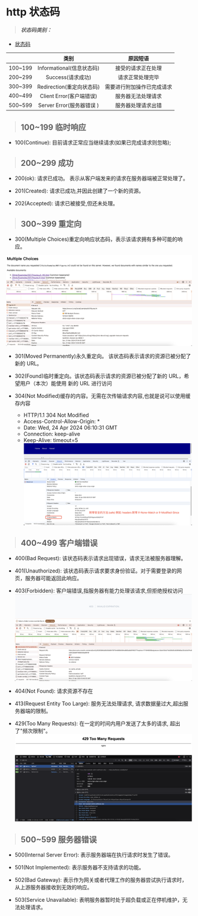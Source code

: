 # http 状态码

> #### _状态码类别：_

- [状态码](https://developer.mozilla.org/zh-CN/docs/Web/HTTP/Status/100)

|         |           类别            |          原因短语          |
| ------- | :-----------------------: | :------------------------: |
| 100~199 | Informational(信息状态码) |     接受的请求正在处理     |
| 200~299 |     Success(请求成功)     |      请求正常处理完毕      |
| 300~399 | Redirection(重定向状态码) | 需要进行附加操作已完成请求 |
| 400~499 | Client Error(客户端错误)  |     服务器无法处理请求     |
| 500~599 | Server Error(服务器错误 ) |     服务器处理请求出错     |

> ## **100~199 临时响应**

- 100(Continue): 目前请求正常应当继续请求(如果已完成请求则忽略);

> ## **200~299 成功**

- 200(ok): 请求已成功。 表示从客户端发来的请求在服务器端被正常处理了。

- 201(Created): 请求已成功,并因此创建了一个新的资源。

- 202(Accepted): 请求已被接受,但还未处理。

> ## **300~399 重定向**

- 300(Multiple Choices)重定向响应状态码，表示该请求拥有多种可能的响应。

![300](./images/WechatIMG244.jpg)

- 301(Moved Permanently)永久重定向。 该状态码表示请求的资源已被分配了新的 URL。

- 302(Found)临时重定向。该状态码表示请求的资源已被分配了新的 URL，希望用户（本次）能使用 新的 URL 进行访问

- 304(Not Modified)缓存的内容。无需在次传输请求内容,也就是说可以使用缓存内容
  - HTTP/1.1 304 Not Modified
  - Access-Control-Allow-Origin: \*
  - Date: Wed, 24 Apr 2024 06:10:31 GMT
  - Connection: keep-alive
  - Keep-Alive: timeout=5
    ![304](./images/WechatIMG287.jpg)

> ## **400~499 客户端错误**

- 400(Bad Request): 该状态码表示请求出现错误，请求无法被服务器理解。

- 401(Unauthorized): 该状态码表示请求要求身份验证。对于需要登录的网页，服务器可能返回此响应。

- 403(Forbidden): 客户端错误,指服务器有能力处理该请求,但拒绝授权访问
  ![403](./images/WechatIMG247.jpg)

- 404(Not Found): 请求资源不存在

- 413(Request Entity Too Large): 服务无法处理请求, 请求数据量过大,超出服务器端的限制。

- 429(Too Many Requests): 在一定的时间内用户发送了太多的请求, 超出了"频次限制"。
  ![429](./images/429.jpg)

> ## **500~599 服务器错误**

- 500(Internal Server Error): 表示服务器端在执行请求时发生了错误。

- 501(Not Implemented): 表示服务器不支持请求的功能。

- 502(Bad Gateway): 表示作为网关或者代理工作的服务器尝试执行请求时，从上游服务器接收到无效的响应。

- 503(Service Unavailable): 表明服务器暂时处于超负载或正在停机维护，无法处理请求。

<!-- - 504(Gateway Timeout): 该状态码表示作为网关或者代理工作的服务器尝试执行请求时，未能从上游服务器接收到响应。 -->

<!-- - 505(HTTP Version Not Supported): 该状态码表示服务器不支持请求中使用的 HTTP 协议版本。 -->

<!-- - 506(Variant Also Negotiates): 该状态码表示服务器存在内部配置错误：被请求的变体有配置中 未被通知，无法处理。 -->

<!-- - 507(Insufficient Storage): 该状态码表示服务器无法存储完成请求所必须的内容。 -->

<!-- - 508(Loop Detected): 该状态码表示服务器在处理请求时陷入死循环。 -->

<!-- - 509(Bandwidth Limit Exceeded): 该状态码表示服务器达到带宽限制。 -->

<!-- - 510(Not Extended): 该状态码表示获取资源所需要的策略并没有没满足。 -->

<!-- - 511(Network Authentication Required): 该状态码表示客户端需要进行身份验证才能获得网络访问权限。 -->
